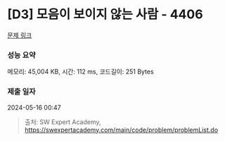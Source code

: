 # [D3] 모음이 보이지 않는 사람 - 4406 

[문제 링크](https://swexpertacademy.com/main/code/problem/problemDetail.do?contestProbId=AWNcD_66pUEDFAV8) 

### 성능 요약

메모리: 45,004 KB, 시간: 112 ms, 코드길이: 251 Bytes

### 제출 일자

2024-05-16 00:47



> 출처: SW Expert Academy, https://swexpertacademy.com/main/code/problem/problemList.do